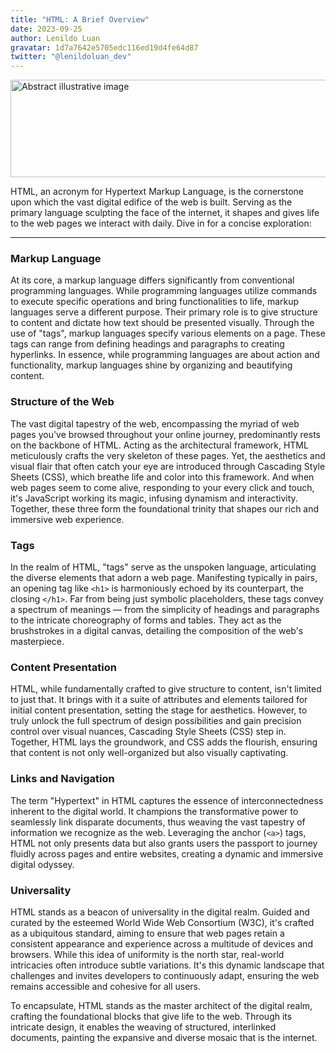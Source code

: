 ```yaml
---
title: "HTML: A Brief Overview"
date: 2023-09-25
author: Lenildo Luan
gravatar: 1d7a7642e5705edc116ed19d4fe64d87
twitter: "@lenildoluan_dev"
---
```


<img src="https://ik.imagekit.io/zjvju1m8yb/Blog_LenildoLuan/posts/Learn%20HTML:%20A%20Beginner's%20Guide/Introduction/luan_internet_in_the_style_of_detailed_pen_and_ink_sketches_min_4dc712b2-96d5-47a2-8529-c3034c4a6e4c-removebg-preview_ZGNheAyYb.png?updatedAt=1695748732132" class="img-banner" alt="Abstract illustrative image" width="768" height="156"/>

HTML, an acronym for Hypertext Markup Language, is the cornerstone upon which the vast digital edifice of the web is built. Serving as the primary language sculpting the face of the internet, it shapes and gives life to the web pages we interact with daily. Dive in for a concise exploration:

---

### **Markup Language**

At its core, a markup language differs significantly from conventional programming languages. While programming languages utilize commands to execute specific operations and bring functionalities to life, markup languages serve a different purpose. Their primary role is to give structure to content and dictate how text should be presented visually. Through the use of "tags", markup languages specify various elements on a page. These tags can range from defining headings and paragraphs to creating hyperlinks. In essence, while programming languages are about action and functionality, markup languages shine by organizing and beautifying content.

### **Structure of the Web**

The vast digital tapestry of the web, encompassing the myriad of web pages you've browsed throughout your online journey, predominantly rests on the backbone of HTML. Acting as the architectural framework, HTML meticulously crafts the very skeleton of these pages. Yet, the aesthetics and visual flair that often catch your eye are introduced through Cascading Style Sheets (CSS), which breathe life and color into this framework. And when web pages seem to come alive, responding to your every click and touch, it's JavaScript working its magic, infusing dynamism and interactivity. Together, these three form the foundational trinity that shapes our rich and immersive web experience.

### **Tags**

In the realm of HTML, "tags" serve as the unspoken language, articulating the diverse elements that adorn a web page. Manifesting typically in pairs, an opening tag like `<h1>` is harmoniously echoed by its counterpart, the closing `</h1>`. Far from being just symbolic placeholders, these tags convey a spectrum of meanings — from the simplicity of headings and paragraphs to the intricate choreography of forms and tables. They act as the brushstrokes in a digital canvas, detailing the composition of the web's masterpiece.

### **Content Presentation**

HTML, while fundamentally crafted to give structure to content, isn't limited to just that. It brings with it a suite of attributes and elements tailored for initial content presentation, setting the stage for aesthetics. However, to truly unlock the full spectrum of design possibilities and gain precision control over visual nuances, Cascading Style Sheets (CSS) step in. Together, HTML lays the groundwork, and CSS adds the flourish, ensuring that content is not only well-organized but also visually captivating.

### **Links and Navigation**

The term "Hypertext" in HTML captures the essence of interconnectedness inherent to the digital world. It champions the transformative power to seamlessly link disparate documents, thus weaving the vast tapestry of information we recognize as the web. Leveraging the anchor (`<a>`) tags, HTML not only presents data but also grants users the passport to journey fluidly across pages and entire websites, creating a dynamic and immersive digital odyssey.

### **Universality**

HTML stands as a beacon of universality in the digital realm. Guided and curated by the esteemed World Wide Web Consortium (W3C), it's crafted as a ubiquitous standard, aiming to ensure that web pages retain a consistent appearance and experience across a multitude of devices and browsers. While this idea of uniformity is the north star, real-world intricacies often introduce subtle variations. It's this dynamic landscape that challenges and invites developers to continuously adapt, ensuring the web remains accessible and cohesive for all users.

To encapsulate, HTML stands as the master architect of the digital realm, crafting the foundational blocks that give life to the web. Through its intricate design, it enables the weaving of structured, interlinked documents, painting the expansive and diverse mosaic that is the internet.